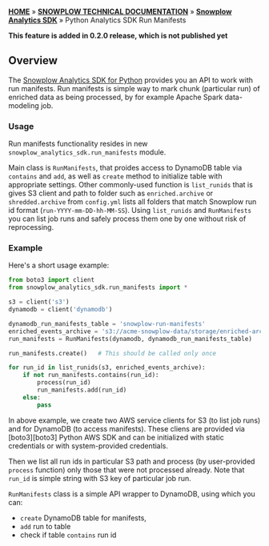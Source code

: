 [**HOME**](Home) » [**SNOWPLOW TECHNICAL DOCUMENTATION**](Snowplow-technical-documentation) » [**Snowplow Analytics SDK**](Snowplow-Analytics-SDK) » Python Analytics SDK Run Manifests

**This feature is added in 0.2.0 release, which is not published yet**

## Overview

The [Snowplow Analytics SDK for Python](https://github.com/snowplow/snowplow-python-analytics-sdk) provides you an API to work with run manifests.
Run manifests is simple way to mark chunk (particular run) of enriched data as being processed, by for example Apache Spark data-modeling job.

### Usage

Run manifests functionality resides in new `snowplow_analytics_sdk.run_manifests` module.

Main class is `RunManifests`, that proides access to DynamoDB table via `contains` and `add`, as well as `create` method to initialize table with appropriate settings.
Other commonly-used function is `list_runids` that is gives S3 client and path to folder such as `enriched.archive` or `shredded.archive` from `config.yml` lists all 
folders that match Snowplow run id format (`run-YYYY-mm-DD-hh-MM-SS`).
Using `list_runids` and `RunManifests` you can list job runs and safely process them one by one without risk of reprocessing.

### Example

Here's a short usage example:

```python
from boto3 import client
from snowplow_analytics_sdk.run_manifests import *

s3 = client('s3')
dynamodb = client('dynamodb')

dynamodb_run_manifests_table = 'snowplow-run-manifests'
enriched_events_archive = 's3://acme-snowplow-data/storage/enriched-archive/'
run_manifests = RunManifests(dynamodb, dynamodb_run_manifests_table)

run_manifests.create()   # This should be called only once

for run_id in list_runids(s3, enriched_events_archive):
    if not run_manifests.contains(run_id):
        process(run_id)
        run_manifests.add(run_id)
    else:
        pass
```

In above example, we create two AWS service clients for S3 (to list job runs) and for DynamoDB (to access manifests).
These cliens are provided via [boto3][boto3] Python AWS SDK and can be initialized with static credentials or with system-provided credentials.

Then we list all run ids in particular S3 path and process (by user-provided `process` function) only those that were not processed already.
Note that `run_id` is simple string with S3 key of particular job run.

`RunManifests` class is a simple API wrapper to DynamoDB, using which you can:

* `create` DynamoDB table for manifests, 
* `add` run to table 
* check if table `contains` run id
